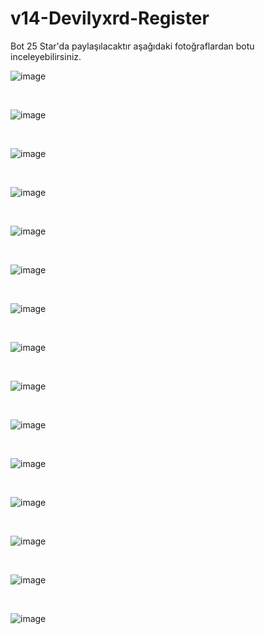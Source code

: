 # v14-Devilyxrd-Register

Bot 25 Star'da paylaşılacaktır aşağıdaki fotoğraflardan botu inceleyebilirsiniz.

![image](https://media.discordapp.net/attachments/1151097299808833566/1151097332302106815/devilyxrdCokluGirisCikisGuard.png)

<br>

![image](https://media.discordapp.net/attachments/1151097299808833566/1151097331828146186/devilyxrdOtoKayit.png)

<br>

![image](https://media.discordapp.net/attachments/1151097299808833566/1151097379093762068/devilyxrdWelcomeMsg.png)

<br>

![image](https://media.discordapp.net/attachments/1151097299808833566/1151097364237520947/devilyxrdRegisterMsg.png)

<br>

![image](https://media.discordapp.net/attachments/1151097299808833566/1151097363952304210/devilyxrdRegisterGender.png)

<br>

![image](https://media.discordapp.net/attachments/1151097299808833566/1151097332058820669/devilyxrdRegister.png)

<br>

![image](https://media.discordapp.net/attachments/1151097299808833566/1151097364845695056/devilyxrdRegisterWoman.png)

<br>

![image](https://media.discordapp.net/attachments/1151097299808833566/1151100213067522069/devilyxrdNames.png)

<br>

![image](https://media.discordapp.net/attachments/1151097299808833566/1151097363352518727/devilyxrdTopteyit.png)

<br>

![image](https://media.discordapp.net/attachments/1151097299808833566/1151097364514340944/devilyxrdRegisterType.png)

<br>

![image](https://media.discordapp.net/attachments/1151097299808833566/1151097363608375337/devilyxrdUnregisterCommand.png)

<br>

![image](https://media.discordapp.net/attachments/1151097299808833566/1151097378837901332/devilyxrdUnregisterMsg.png)

<br>

![image](https://media.discordapp.net/attachments/1151097299808833566/1151097365143498752/devilyxrdSay.png)

<br>

![image](https://media.discordapp.net/attachments/1151097299808833566/1151097332788629525/devilyxrdKb.png)

<br>

![image](https://media.discordapp.net/attachments/1151097299808833566/1151097333103218699/devilyxrdNameChange.png)
